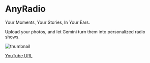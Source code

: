 # AnyRadio

Your Moments, Your Stories, In Your Ears. 

Upload your photos, and let Gemini turn them into personalized radio shows.

![thumbnail](https://github.com/user-attachments/assets/dac9a300-c4b6-4590-8b21-bbe940dd5693)

[YouTube URL](https://youtu.be/vhk1Vhk5qhY)
